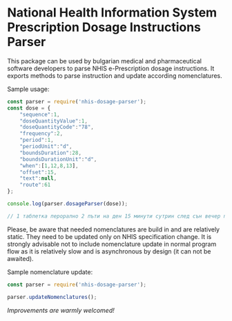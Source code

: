 # National Health Information System Prescription Dosage Instructions Parser

This package can be used by bulgarian medical and pharmaceutical software developers to parse NHIS e-Prescription dosage instructions.
It exports methods to parse instruction and update according nomenclatures.

Sample usage:

```js
const parser = require('nhis-dosage-parser');
const dose = {
    "sequence":1,
    "doseQuantityValue":1,
    "doseQuantityCode":"78",
    "frequency":2,
    "period":1,
    "periodUnit":"d",
    "boundsDuration":28,
    "boundsDurationUnit":"d",
    "when":[1,12,8,13],
    "offset":15,
    "text":null,
    "route":61
};

console.log(parser.dosageParser(dose));

// 1 таблетка перорално 2 пъти на ден 15 минути сутрин след сън вечер преди сън за 28 дни
```

Please, be aware that needed nomenclatures are build in and are relatively static. They need to be updated only on NHIS specification change. It is strongly advisable not to include nomenclature update in normal program flow as it is relatively slow and is asynchronous by design (it can not be awaited).

Sample nomenclature update:

```js
const parser = require('nhis-dosage-parser');

parser.updateNomenclatures();

```

*Improvements are warmly welcomed!*
